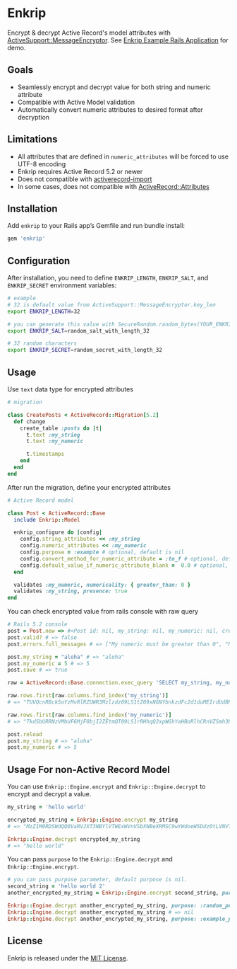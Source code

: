 # Enkrip

Encrypt & decrypt Active Record's model attributes with [ActiveSupport::MessageEncryptor](https://api.rubyonrails.org/v5.2.1/classes/ActiveSupport/MessageEncryptor.html). See [Enkrip Example Rails Application](https://github.com/kuntoaji/enkrip_example) for demo.

## Goals

* Seamlessly encrypt and decrypt value for both string and numeric attribute
* Compatible with Active Model validation
* Automatically convert numeric attributes to desired format after decryption

## Limitations

* All attributes that are defined in `numeric_attributes` will be forced to use UTF-8 encoding
* Enkrip requires Active Record 5.2 or newer
* Does not compatible with [activerecord-import](https://rubygems.org/gems/activerecord-import)
* In some cases, does not compatible with [ActiveRecord::Attributes](https://api.rubyonrails.org/classes/ActiveRecord/Attributes/ClassMethods.html)

## Installation

Add `enkrip` to your Rails app’s Gemfile and run bundle install:

```ruby
gem 'enkrip'
```

## Configuration

After installation, you need to define `ENKRIP_LENGTH`, `ENKRIP_SALT`, and `ENKRIP_SECRET` environment variables:

```bash
# example
# 32 is default value from ActiveSupport::MessageEncryptor.key_len
export ENKRIP_LENGTH=32

# you can generate this value with SecureRandom.random_bytes(YOUR_ENKRIP_LENGTH)
export ENKRIP_SALT=random_salt_with_length_32

# 32 random characters
export ENKRIP_SECRET=random_secret_with_length_32
```

## Usage

Use `text` data type for encrypted attributes

```ruby
# migration

class CreatePosts < ActiveRecord::Migration[5.2]
  def change
    create_table :posts do |t|
      t.text :my_string
      t.text :my_numeric

      t.timestamps
    end
  end
end
```

After run the migration, define your encrypted attributes

```ruby
# Active Record model

class Post < ActiveRecord::Base
  include Enkrip::Model

  enkrip_configure do |config|
    config.string_attributes << :my_string
    config.numeric_attributes << :my_numeric
    config.purpose = :example # optional, default is nil
    config.convert_method_for_numeric_attribute = :to_f # optional, default is to_i
    config.default_value_if_numeric_attribute_blank =  0.0 # optional, default is 0
  end

  validates :my_numeric, numericality: { greater_than: 0 }
  validates :my_string, presence: true
end
```

You can check encrypted value from rails console with raw query

```ruby
# Rails 5.2 console
post = Post.new => #<Post id: nil, my_string: nil, my_numeric: nil, created_at: nil, updated_at: nil>
post.valid? # => false
post.errors.full_messages # => ["My numeric must be greater than 0", "My string can't be blank"]

post.my_string = "aloha" # => "aloha"
post.my_numeric = 5 # => 5
post.save # => true

raw = ActiveRecord::Base.connection.exec_query 'SELECT my_string, my_numeric FROM posts limit 1'

raw.rows.first[raw.columns.find_index('my_string')]
# => "TUVQcnRBck5oYzMvRlRZUWR3Mzlzdz09LS1tZ09xNGNYbnkzdFc2d1duMEIrdUdBPT0=--ffae1f04753ca5c636915746a4c6fccf81897138"

raw.rows.first[raw.columns.find_index('my_numeric')]
# => "TkdSbURRNzVMbUF6MjF0bjI2ZEtmQT09LS1rRHhqQ2xpWGhYaHBoRlhCRnVZSmh3PT0=--74e45e6c96df78258a1731994a71a74c5047d655"

post.reload
post.my_string # => "aloha"
post.my_numeric # => 5
```

## Usage For non-Active Record Model
You can use `Enkrip::Engine.encrypt` and `Enkrip::Engine.decrypt` to encrypt and decrypt a value.

```ruby
my_string = 'hello world'

encrypted_my_string = Enkrip::Engine.encrypt my_string
# => "MzZ1M0RDSWdQQ0VaRVJXT3NBYlVTWExWVnVSbXNBeXRMSC9wYWdoeW5Ddz0tLVNVT2l6NDJCd1ZxbW1lYnl2eC9PakE9PQ==--c7436c403595c18fef802a51be29f73d5bb73f19"

Enkrip::Engine.decrypt encrypted_my_string
# => "hello world"
```

You can pass `purpose` to the `Enkrip::Engine.decrypt` and `Enkrip::Engine.encrypt`.
```ruby
# you can pass purpose parameter, default purpose is nil.
second_string = 'hello world 2'
another_encrypted_my_string = Enkrip::Engine.encrypt second_string, purpose: :example_purpose

Enkrip::Engine.decrypt another_encrypted_my_string, purpose: :random_purpose # => nil
Enkrip::Engine.decrypt another_encrypted_my_string # => nil
Enkrip::Engine.decrypt another_encrypted_my_string, purpose: :example_purpose # => "hello world 2"


```

## License

Enkrip is released under the [MIT License](https://opensource.org/licenses/MIT).
